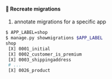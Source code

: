 #### 🤯 Recreate migrations

1. annotate migrations for a specific app

```sh
$ APP_LABEL=shop
$ manage.py showmigrations $APP_LABEL
shop
 [X] 0001_initial
 [X] 0002_customer_is_premium
 [X] 0003_shippingaddress
 # ...
 [X] 0026_product
```


<aside class="notes">
</aside>
